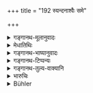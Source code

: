+++
title = "192 स्यन्दनाश्वैः समे"

+++

<details><summary>गङ्गानथ-मूलानुवादः</summary>

On even ground he shall fight with chariots and horses; on marshy ground with boats and elephants; on ground covered with trees and thickets with bows; and on firm ground with swords and shields and other weapons.—(192)
</details>

<details><summary>मेधातिथिः</summary>

सेनानां देशस्य प्रकॢप्त्यर्थम् आह । **सम**प्रदेशे रथैर् **अश्वैश्** च **युध्येत** । तत्र हि तेषाम् अप्रतिघातः । **अनूपः** पानीयप्रायः । तत्राप्य् अल्पोदके हस्तिभिर् अगाधोदके तु **नौबिः** । तेषां हि तत्र सुखप्रचारता । **वृक्षैर् गुल्मैश्** च संछन्ने धनुर्भिः । तद्ग्रहणाच् च बलीवर्दगर्ताद्याकुलो गृह्यते, समानकार्यत्वात् । **स्थलम्** इति पाषानवृक्षलतागर्तादिरहितो देशः, तस्मिन् सिद्धिः । धार्यैः शरादिभिर् आयुधैश् च शक्त्यादिभिर् युध्येत आसन्नयुद्धत्वात् । एवं सामर्थ्यप्रदर्शनार्थत्वाद् अस्य ॥ ७.१९२ ॥

_किं च_ ।
</details>

<details><summary>गङ्गानथ-भाष्यानुवादः</summary>

This verse describes the nature of the ground on which the army has to operate.

On even ground, he shall fight with chariots and horses; as there is no obstruction for them on such ground,

‘*Marshy ground*’—ground abounding in water. On such ground, if the water is shallow, he shall fight with elephants, but with boats, if it is deep; these can move easily on such ground.

On ground convered with trees and thickets, with bows. This includes also such ground as is cut up with pits and ditches;—the effect of these being the same as that of trees etc.

‘*Firm ground?*— ground free from stones, trees, creepers, pits and the like; on such ground he shall fight with swords and such other weapons us are held in the hand—such as the lance; since these can be used in fighting at close quarters, which shows the fighting-capacity of the combatants.’—(192)

Further—
</details>

<details><summary>गङ्गानथ-टिप्पन्यः</summary>

‘*Sthale*’—‘Ground free from stones, trees, creepers, pits etc.,’
(Medhātithi, Govindarāja and Kullūka);—‘hilly ground’ (Nārāyaṇa).

This verse is quoted in *Parāśaramādhava* (Ācāra, p. 402);—and in
*Vīramitrodaya* (Rājanīti, p. 405).
</details>

<details><summary>गङ्गानथ-तुल्य-वाक्यानि</summary>

*Kāmandaka* (18.46).—‘The horses should march in both the flanks and
they should he flanked by chariot-warriors; these last again should bo
flanked by elephants whom the forest-tribes should flank.’
</details>

<details><summary>भारुचिः</summary>

सामर्थ्यदर्शनार्थो ऽयम् उपदेशः ॥ ७.१९२ ॥
</details>

<details><summary>Bühler</summary>

192	On even ground let him fight with chariots and horses, in water-bound places with boats and elephants, on (ground) covered with trees and shrubs with bows, on hilly ground with swords, targets, (and other) weapons.
</details>
